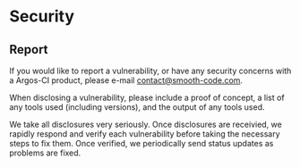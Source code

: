 # Security

## Report

If you would like to report a vulnerability, or have any security concerns with a Argos-CI product, please e-mail [contact@smooth-code.com](mailto:contact@smooth-code.com).

When disclosing a vulnerability, please include a proof of concept, a list of any tools used (including versions), and the output of any tools used.

We take all disclosures very seriously. Once disclosures are receivied, we rapidly respond and verify each vulnerability before taking the necessary steps to fix them. Once verified, we periodically send status updates as problems are fixed.
